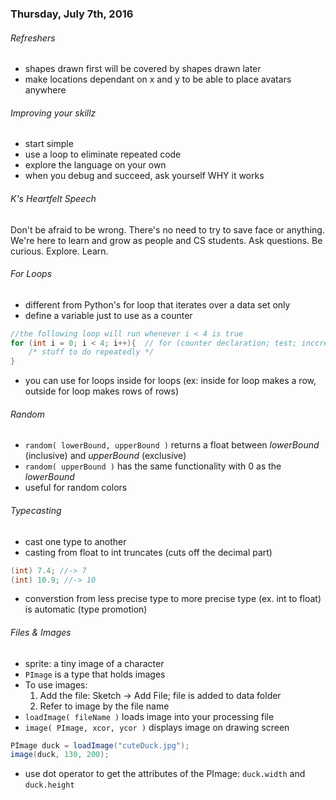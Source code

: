 
### Thursday, July 7th, 2016

###### Refreshers
* shapes drawn first will be covered by shapes drawn later
* make locations dependant on x and y to be able to place avatars anywhere 

###### Improving your skillz
* start simple
* use a loop to eliminate repeated code
* explore the language on your own
* when you debug and succeed, ask yourself WHY it works

###### K's Heartfelt Speech
Don't be afraid to be wrong. There's no need to try to save face or anything. We're here to learn and grow as people and CS students. Ask questions. Be curious. Explore. Learn. 

###### For Loops
* different from Python's for loop that iterates over a data set only
* define a variable just to use as a counter
```java
//the following loop will run whenever i < 4 is true
for (int i = 0; i < 4; i++){  // for (counter declaration; test; inccrement)
    /* stuff to do repeatedly */
}
```
* you can use for loops inside for loops (ex: inside for loop makes a row, outside for loop makes rows of rows)

###### Random
* `random( lowerBound, upperBound )` returns a float between *lowerBound* (inclusive) and *upperBound* (exclusive)
* `random( upperBound )` has the same functionality with 0 as the *lowerBound*
* useful for random colors

###### Typecasting
* cast one type to another 
* casting from float to int truncates (cuts off the decimal part)
```java
(int) 7.4; //-> 7
(int) 10.9; //-> 10
```
* converstion from less precise type to more precise type (ex. int to float) is automatic (type promotion)

###### Files & Images
* sprite: a tiny image of a character
* `PImage` is a type that holds images
* To use images:
  1. Add the file: Sketch -> Add File; file is added to data folder
  2. Refer to image by the file name
* `loadImage( fileName )` loads image into your processing file
* `image( PImage, xcor, ycor )` displays image on drawing screen
```java
PImage duck = loadImage("cuteDuck.jpg");
image(duck, 130, 200);
```
* use dot operator to get the attributes of the PImage: `duck.width` and `duck.height`
